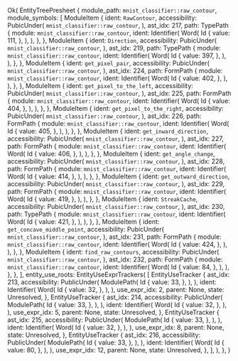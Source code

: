 Ok(
    EntityTreePresheet {
        module_path: `mnist_classifier::raw_contour`,
        module_symbols: [
            ModuleItem {
                ident: `RawContour`,
                accessibility: PubicUnder(
                    `mnist_classifier::raw_contour`,
                ),
                ast_idx: 217,
                path: TypePath {
                    module: `mnist_classifier::raw_contour`,
                    ident: Identifier(
                        Word(
                            Id {
                                value: 111,
                            },
                        ),
                    ),
                },
            },
            ModuleItem {
                ident: `Direction`,
                accessibility: PubicUnder(
                    `mnist_classifier::raw_contour`,
                ),
                ast_idx: 219,
                path: TypePath {
                    module: `mnist_classifier::raw_contour`,
                    ident: Identifier(
                        Word(
                            Id {
                                value: 397,
                            },
                        ),
                    ),
                },
            },
            ModuleItem {
                ident: `get_pixel_pair`,
                accessibility: PubicUnder(
                    `mnist_classifier::raw_contour`,
                ),
                ast_idx: 224,
                path: FormPath {
                    module: `mnist_classifier::raw_contour`,
                    ident: Identifier(
                        Word(
                            Id {
                                value: 402,
                            },
                        ),
                    ),
                },
            },
            ModuleItem {
                ident: `get_pixel_to_the_left`,
                accessibility: PubicUnder(
                    `mnist_classifier::raw_contour`,
                ),
                ast_idx: 225,
                path: FormPath {
                    module: `mnist_classifier::raw_contour`,
                    ident: Identifier(
                        Word(
                            Id {
                                value: 404,
                            },
                        ),
                    ),
                },
            },
            ModuleItem {
                ident: `get_pixel_to_the_right`,
                accessibility: PubicUnder(
                    `mnist_classifier::raw_contour`,
                ),
                ast_idx: 226,
                path: FormPath {
                    module: `mnist_classifier::raw_contour`,
                    ident: Identifier(
                        Word(
                            Id {
                                value: 405,
                            },
                        ),
                    ),
                },
            },
            ModuleItem {
                ident: `get_inward_direction`,
                accessibility: PubicUnder(
                    `mnist_classifier::raw_contour`,
                ),
                ast_idx: 227,
                path: FormPath {
                    module: `mnist_classifier::raw_contour`,
                    ident: Identifier(
                        Word(
                            Id {
                                value: 406,
                            },
                        ),
                    ),
                },
            },
            ModuleItem {
                ident: `get_angle_change`,
                accessibility: PubicUnder(
                    `mnist_classifier::raw_contour`,
                ),
                ast_idx: 228,
                path: FormPath {
                    module: `mnist_classifier::raw_contour`,
                    ident: Identifier(
                        Word(
                            Id {
                                value: 414,
                            },
                        ),
                    ),
                },
            },
            ModuleItem {
                ident: `get_outward_direction`,
                accessibility: PubicUnder(
                    `mnist_classifier::raw_contour`,
                ),
                ast_idx: 229,
                path: FormPath {
                    module: `mnist_classifier::raw_contour`,
                    ident: Identifier(
                        Word(
                            Id {
                                value: 419,
                            },
                        ),
                    ),
                },
            },
            ModuleItem {
                ident: `StreakCache`,
                accessibility: PubicUnder(
                    `mnist_classifier::raw_contour`,
                ),
                ast_idx: 230,
                path: TypePath {
                    module: `mnist_classifier::raw_contour`,
                    ident: Identifier(
                        Word(
                            Id {
                                value: 421,
                            },
                        ),
                    ),
                },
            },
            ModuleItem {
                ident: `get_concave_middle_point`,
                accessibility: PubicUnder(
                    `mnist_classifier::raw_contour`,
                ),
                ast_idx: 231,
                path: FormPath {
                    module: `mnist_classifier::raw_contour`,
                    ident: Identifier(
                        Word(
                            Id {
                                value: 424,
                            },
                        ),
                    ),
                },
            },
            ModuleItem {
                ident: `find_raw_contours`,
                accessibility: PubicUnder(
                    `mnist_classifier::raw_contour`,
                ),
                ast_idx: 232,
                path: FormPath {
                    module: `mnist_classifier::raw_contour`,
                    ident: Identifier(
                        Word(
                            Id {
                                value: 84,
                            },
                        ),
                    ),
                },
            },
        ],
        entity_use_roots: EntityUseExprTrackers(
            [
                EntityUseTracker {
                    ast_idx: 213,
                    accessibility: PublicUnder(
                        ModulePath(
                            Id {
                                value: 33,
                            },
                        ),
                    ),
                    ident: Identifier(
                        Word(
                            Id {
                                value: 32,
                            },
                        ),
                    ),
                    use_expr_idx: 2,
                    parent: None,
                    state: Unresolved,
                },
                EntityUseTracker {
                    ast_idx: 214,
                    accessibility: PublicUnder(
                        ModulePath(
                            Id {
                                value: 33,
                            },
                        ),
                    ),
                    ident: Identifier(
                        Word(
                            Id {
                                value: 32,
                            },
                        ),
                    ),
                    use_expr_idx: 5,
                    parent: None,
                    state: Unresolved,
                },
                EntityUseTracker {
                    ast_idx: 215,
                    accessibility: PublicUnder(
                        ModulePath(
                            Id {
                                value: 33,
                            },
                        ),
                    ),
                    ident: Identifier(
                        Word(
                            Id {
                                value: 32,
                            },
                        ),
                    ),
                    use_expr_idx: 8,
                    parent: None,
                    state: Unresolved,
                },
                EntityUseTracker {
                    ast_idx: 216,
                    accessibility: PublicUnder(
                        ModulePath(
                            Id {
                                value: 33,
                            },
                        ),
                    ),
                    ident: Identifier(
                        Word(
                            Id {
                                value: 80,
                            },
                        ),
                    ),
                    use_expr_idx: 12,
                    parent: None,
                    state: Unresolved,
                },
            ],
        ),
    },
)